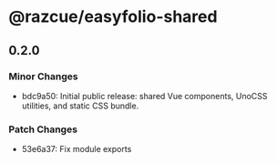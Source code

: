 # @razcue/easyfolio-shared

## 0.2.0

### Minor Changes

- bdc9a50: Initial public release: shared Vue components, UnoCSS utilities, and static CSS bundle.

### Patch Changes

- 53e6a37: Fix module exports
